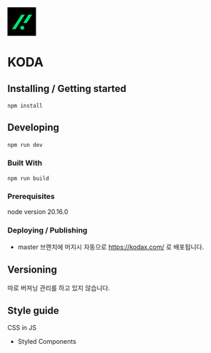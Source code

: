<img src="./src/images/logo/logo.png" alt="koda" width="64"/>

# KODA

## Installing / Getting started

```shell
npm install
```

## Developing

```shell
npm run dev
```

### Built With

```shell
npm run build
```

### Prerequisites

node version 20.16.0

### Deploying / Publishing

- master 브랜치에 머지시 자동으로 https://kodax.com/ 로 배포됩니다.

## Versioning

따로 버져닝 관리를 하고 있지 않습니다.

## Style guide

CSS in JS

- Styled Components
